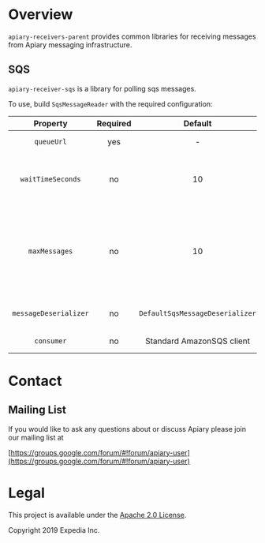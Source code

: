
# Overview

`apiary-receivers-parent` provides common libraries for receiving messages from Apiary messaging infrastructure.  

## SQS

`apiary-receiver-sqs` is a library for polling sqs messages. 

To use, build `SqsMessageReader` with the required configuration:

| Property  | Required | Default | Description
|:---:|:---:|:---:|---|
|`queueUrl`|yes|-|SQS queue url|
|`waitTimeSeconds`|no|10|The default time to wait for messages while polling|
|`maxMessages`|no|10|The maximum number of messages to receive per read, acceptable values: 1 to 10|
|`messageDeserializer`|no|`DefaultSqsMessageDeserializer`|SQS message deserializer|
|`consumer`|no|Standard AmazonSQS client|AmazonSQS client|

# Contact

## Mailing List
If you would like to ask any questions about or discuss Apiary please join our mailing list at 

  [https://groups.google.com/forum/#!forum/apiary-user](https://groups.google.com/forum/#!forum/apiary-user)

# Legal
This project is available under the [Apache 2.0 License](http://www.apache.org/licenses/LICENSE-2.0.html).

Copyright 2019 Expedia Inc.
